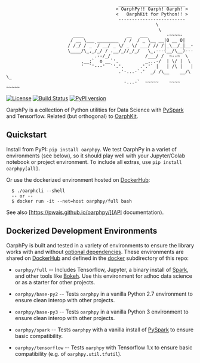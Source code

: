 ```
                                          _________________________
                                         < OarphPy!! Oarph! Oarph! >
                                         <   OarphKit for Python!! >
                                          -------------------------
                                                        \
                                                         \
                         ____                __   ___       -~~~~-
                        / __ \___ ________  / /  / _ \__ __|O __ O|     
                       / /_/ / _ `/ __/ _ \/ _ \/ ___/ // /|_\__/_|__-  
                       \____/\_,_/_/ / .__/_//_/_/   \_,---(__/\__)---  
                                 .--/_/             /___/ /  ~--~  \    
                            ,__;`  o __`'.          _,..-/  | \/ |  \   
                            '  `'---'  `'.'.      .'.'` |   | /\ |   |
                                          .'-...-`.'  _/ /\__    __/\ \_
                                            -...-`  ~~~~~    ~~~~    ~~~~~
```

[![License](http://img.shields.io/:license-apache-orange.svg)](http://www.apache.org/licenses/LICENSE-2.0) 
[![Build Status](https://circleci.com/gh/pwais/oarphpy.png?style=shield)](https://circleci.com/gh/pwais/oarphpy/tree/master)
[![PyPI version](https://badge.fury.io/py/oarphpy.svg)](https://badge.fury.io/py/oarphpy)

OarphPy is a collection of Python utilities for Data Science with
[PySpark](https://spark.apache.org/docs/latest/api/python/) and Tensorflow. 
Related (but orthogonal) to [OarphKit](https://github.com/pwais/oarphkit).

## Quickstart

Install from PyPI: `pip install oarphpy`.  We test OarphPy in a variet of 
environments (see below), so it should play well with your Jupyter/Colab
notebook or project environment.  To include all extras, use
`pip install oarphpy[all]`.

Or use the dockerized environment hosted on [DockerHub](https://hub.docker.com/u/oarphpy):
```
  $ ./oarphcli --shell
  -- or --
  $ docker run -it --net=host oarphpy/full bash
```

See also [https://pwais.github.io/oarphpy/](API documentation).

## Dockerized Development Environments

OarphPy is built and tested in a variety of environments to ensure the
library works with and without [optional dependencies](setup.py#L18).  These
environments are shared on [DockerHub](https://hub.docker.com/u/oarphpy) and 
defined in the [docker](docker) subdirectory of this repo:
 
 * `oarphpy/full` -- Includes Tensorflow, Jupyter, a binary install of
  [Spark](https://spark.apache.org/), and other tools like
  [Bokeh](https://bokeh.org/). Use this environment for adhoc data science or
  as a starter for other projects.

 * `oarphpy/base-py2` -- Tests `oarphpy` in a vanilla Python 2.7 environment
  to ensure clean interop with other projects.

 * `oarphpy/base-py3` -- Tests `oarphpy` in a vanilla Python 3 environment 
  to ensure clean interop with other projects.

 * `oarphpy/spark` -- Tests `oarphpy` with a vanilla install of
  [PySpark](https://spark.apache.org/) to ensure basic compatibility.

 * `oarphpy/tensorflow` -- Tests `oarphpy` with Tensorflow 1.x to ensure basic
  compatibility (e.g. of `oarphpy.util.tfutil`).
